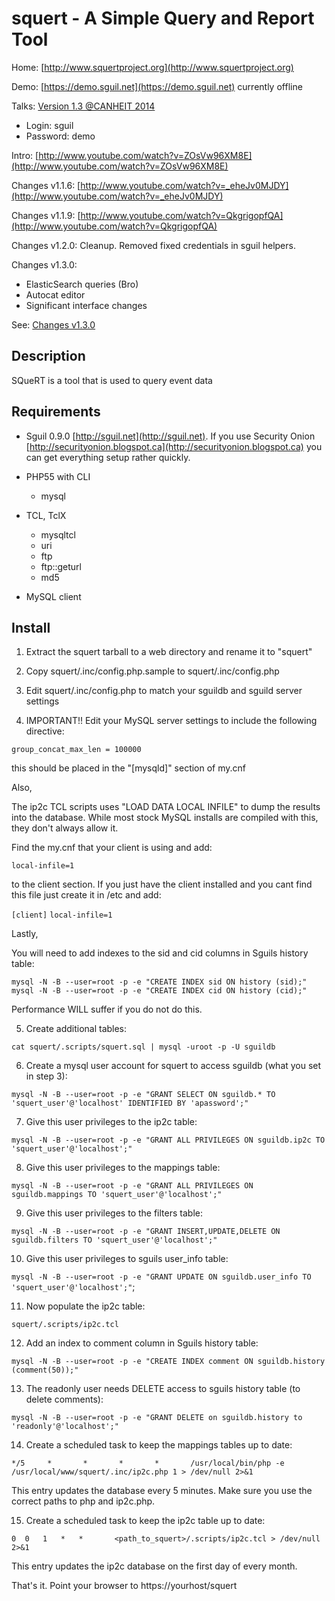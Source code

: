 # squert - A Simple Query and Report Tool

Home: [http://www.squertproject.org](http://www.squertproject.org)

Demo: [https://demo.sguil.net](https://demo.sguil.net) currently offline

Talks: [Version 1.3 @CANHEIT 2014](http://www.pintumbler.org/squert-canheit2014.pdf)

* Login: sguil
* Password: demo

Intro: [http://www.youtube.com/watch?v=ZOsVw96XM8E](http://www.youtube.com/watch?v=ZOsVw96XM8E)

Changes v1.1.6: [http://www.youtube.com/watch?v=_eheJv0MJDY](http://www.youtube.com/watch?v=_eheJv0MJDY)

Changes v1.1.9: [http://www.youtube.com/watch?v=QkgrigopfQA](http://www.youtube.com/watch?v=QkgrigopfQA)

Changes v1.2.0: Cleanup. Removed fixed credentials in sguil helpers.

Changes v1.3.0: 

* ElasticSearch queries (Bro) 
* Autocat editor 
* Significant interface changes

See: [Changes v1.3.0](http://www.squertproject.org/summaryofchangesforsquertversion130)


## Description

SQueRT is a tool that is used to query event data

## Requirements

* Sguil 0.9.0 [http://sguil.net](http://sguil.net). If you use Security Onion [http://securityonion.blogspot.ca](http://securityonion.blogspot.ca) you can get everything setup rather quickly.
  

* PHP55 with CLI
	* mysql
* TCL, TclX
	* mysqltcl
	* uri
	* ftp
	* ftp::geturl
	* md5
* MySQL client

## Install

1) Extract the squert tarball to a web directory and rename it to "squert"

2) Copy squert/.inc/config.php.sample to squert/.inc/config.php

3) Edit squert/.inc/config.php to match your sguildb and sguild server settings

4) IMPORTANT!! Edit your MySQL server settings to include the following directive:

`group_concat_max_len = 100000`

this should be placed in the "[mysqld]" section of my.cnf

Also,

The ip2c TCL scripts uses "LOAD DATA LOCAL INFILE" to dump the results into the database. 
While most stock MySQL installs are compiled with this, they don't always allow it.

Find the my.cnf that your client is using and add:

`local-infile=1`

to the client section. If you just have the client installed and you cant find this 
file just create it in /etc and add:

`[client]`
`local-infile=1`

Lastly,

You will need to add indexes to the sid and cid columns in Sguils history table:

`mysql -N -B --user=root -p -e "CREATE INDEX sid ON history (sid);"`
`mysql -N -B --user=root -p -e "CREATE INDEX cid ON history (cid);"`

Performance WILL suffer if you do not do this.

5) Create additional tables:

`cat squert/.scripts/squert.sql | mysql -uroot -p -U sguildb`

6) Create a mysql user account for squert to access sguildb (what you set in step 3):

`mysql -N -B --user=root -p -e "GRANT SELECT ON sguildb.* TO 'squert_user'@'localhost' IDENTIFIED BY 'apassword';"`

7) Give this user privileges to the ip2c table:

`mysql -N -B --user=root -p -e "GRANT ALL PRIVILEGES ON sguildb.ip2c TO 'squert_user'@'localhost';"`

8) Give this user privileges to the mappings table:

`mysql -N -B --user=root -p -e "GRANT ALL PRIVILEGES ON sguildb.mappings TO 'squert_user'@'localhost';"`

9) Give this user privileges to the filters table:

`mysql -N -B --user=root -p -e "GRANT INSERT,UPDATE,DELETE ON sguildb.filters TO 'squert_user'@'localhost';"` 

10) Give this user privileges to sguils user_info table:

`mysql -N -B --user=root -p -e "GRANT UPDATE ON sguildb.user_info TO 'squert_user'@'localhost';"`;

11) Now populate the ip2c table:

`squert/.scripts/ip2c.tcl`

12) Add an index to comment column in Sguils history table:

`mysql -N -B --user=root -p -e "CREATE INDEX comment ON sguildb.history (comment(50));"`

13) The readonly user needs DELETE access to sguils history table (to delete comments):

`mysql -N -B --user=root -p -e "GRANT DELETE on sguildb.history to 'readonly'@'localhost';"`

14) Create a scheduled task to keep the mappings tables up to date:

`*/5     *       *       *       *       /usr/local/bin/php -e /usr/local/www/squert/.inc/ip2c.php 1 > /dev/null 2>&1`

This entry updates the database every 5 minutes. Make sure you use the correct paths to php and ip2c.php.

15) Create a scheduled task to keep the ip2c table up to date:

`0	0	1	*	*       <path_to_squert>/.scripts/ip2c.tcl > /dev/null 2>&1`

This entry updates the ip2c database on the first day of every month.

That's it. Point your browser to https://yourhost/squert
